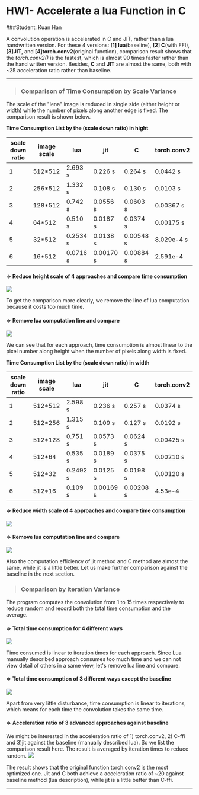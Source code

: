 # **HW1- Accelerate a lua Function in C**
###Student: Kuan Han



A convolution operation is accelerated in C and JIT, rather than a lua handwritten version. For these 4 versions: **[1] lua**(baseline),   **[2] C**(with FFI), **[3]JIT**, and **[4]torch.conv2**(original function), comparison result shows that the *torch.conv2()* is the fastest, which is almost 90 times faster rather than the hand written version.  Besides, **C** and **JIT** are almost the same, both with ~25 acceleration ratio rather than baseline.
 
----------


>### **Comparison of Time Consumption by Scale Variance**
>
The scale of the "lena" image is reduced in single side (either height or width) while the number of pixels along another edge is fixed. The comparison result is shown below.

**Time Consumption List by the (scale down ratio) in hight**


|scale down ratio|image scale|lua|jit|C|torch.conv2|
|-----|-----|-----|-----|-----|-----|
|1|512*512|2.693 s|0.226 s|0.264 s|0.0442 s|
|2|256*512|1.332 s|0.108 s|0.130 s|0.0103 s|
|3|128*512|0.742 s|0.0556 s|0.0603 s|0.00367 s|
|4|64*512|0.510 s|0.0187 s|0.0374 s|0.00175 s| 
|5|32*512|0.2534 s|0.0138 s|0.00548 s|8.029e-4 s|
|6|16*512|0.0716 s|0.00170 s|0.00884 s|2.591e-4|

#### => **Reduce height scale of 4 approaches and compare time consumption**
![](https://purdue0-my.sharepoint.com/personal/han424_purdue_edu/_layouts/15/guestaccess.aspx?guestaccesstoken=msRJKvz5kXxt57iM%2bLob%2bfxkTQKeItvpohGtMRK%2bl%2fE%3d&docid=06c814fdc223f434e844612305aaa7339&rev=1)

To get the comparison more clearly, we remove the line of lua computation because it costs too much time.
#### => **Remove lua computation line and compare**
![](https://purdue0-my.sharepoint.com/personal/han424_purdue_edu/_layouts/15/guestaccess.aspx?guestaccesstoken=9WElFjioLVLk5bjVSkIS6a8%2fok9HjkBP3YwlsLP1qAI%3d&docid=0240765a342e5400f81260a0c4e9ec91d&rev=1)

We can see that for each approach, time consumption is almost linear to the pixel number along height when the number of pixels along width is fixed.

**Time Consumption List by the (scale down ratio) in width**

|scale down ratio|image scale|lua|jit|C|torch.conv2|
|-----|-----|-----|-----|-----|-----|
|1|512*512|2.598 s|0.236 s|0.257 s|0.0374 s|
|2|512*256|1.315 s|0.109 s|0.127 s|0.0192 s|
|3|512*128|0.751 s|0.0573 s|0.0624 s|0.00425 s|
|4|512*64|0.535 s|0.0189 s|0.0375 s|0.00210 s| 
|5|512*32|0.2492 s|0.0125 s|0.0198 s|0.00120 s|
|6|512*16|0.109 s|0.00169 s|0.00208 s|4.53e-4|

#### => **Reduce width scale of 4 approaches and compare time consumption**
![](https://purdue0-my.sharepoint.com/personal/han424_purdue_edu/_layouts/15/guestaccess.aspx?guestaccesstoken=rQvfCLxEp8qyX8VRjyOfmbt7BUy%2bGWLx3LHEOJgwRv0%3d&docid=02b716c189ad947f08a075ad6ea53466b&rev=1)
#### => **Remove lua computation line and compare**
![](https://purdue0-my.sharepoint.com/personal/han424_purdue_edu/_layouts/15/guestaccess.aspx?guestaccesstoken=fHp6PQbDZIqH5V7TMu9FOc8YcQqJ47btU91XFKxMeBM%3d&docid=0c179879ac3e542e38932fde026a8189b&rev=1)

Also the computation efficiency of jit method and C method are almost the same, while jit is a little better. Let us make further comparison against the baseline in the next section.


>### **Comparison by Iteration Variance**
>
The program computes the convolution from 1 to 15 times respectively to reduce random and record both the total time consumption and the average.  
#### => **Total time consumption for 4 different ways**
![](https://purdue0-my.sharepoint.com/personal/han424_purdue_edu/_layouts/15/guestaccess.aspx?guestaccesstoken=IQre3H%2fzWTpnSGjC56KsAfD3B0hKNV%2fTQA%2b4VXheViA%3d&docid=0e8ba33e2cf8142448e5788381c488c11&rev=1)

Time consumed is linear to iteration times for each approach. Since Lua manually described approach consumes too much time and we can not view detail of others in a same view, let's remove lua line and compare.
#### => Total time consumption of 3 different ways except the baseline
![](https://purdue0-my.sharepoint.com/personal/han424_purdue_edu/_layouts/15/guestaccess.aspx?guestaccesstoken=tBwseDvHYvW%2fMwl4rZgYoZ53GgyaDQbswLDcKybAXv0%3d&docid=05ac9e073d5ce48eba7441acfcec92afe&rev=1)

Apart from very little disturbance, time consumption is linear  to iterations, which means for each time the convolution takes the same time.
#### => Acceleration ratio of 3 advanced approaches against baseline
We might be interested in the acceleration ratio of 1) torch.conv2, 2) C-ffi and 3)jit against the baseline (manually described lua). So we list the comparison result here. The result is averaged by iteration times to reduce random.
![](https://purdue0-my.sharepoint.com/personal/han424_purdue_edu/_layouts/15/guestaccess.aspx?guestaccesstoken=tEpmpb2USupUJIkAPSIMLQEj%2fGaMCqMutWUQiHbCo7M%3d&docid=009c6e5d148834d2996d8f62a89894b5b&rev=1)

The result shows that the original function torch.conv2 is the most optimized one. Jit and C both achieve a acceleration ratio of ~20 against baseline method (lua description), while jit is a little better than C-ffi.


----------
